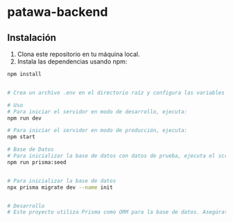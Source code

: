 # patawa-backend

## Instalación

1. Clona este repositorio en tu máquina local.
2. Instala las dependencias usando npm:

```bash
npm install


# Crea un archivo .env en el directorio raíz y configura las variables de entorno necesarias

# Uso
# Para iniciar el servidor en modo de desarrollo, ejecuta:
npm run dev

# Para iniciar el servidor en modo de producción, ejecuta:
npm start

# Base de Datos
# Para inicializar la base de datos con datos de prueba, ejecuta el script de semillas de Prisma
npm run prisma:seed


# Para inicializar la base de datos
npx prisma migrate dev --name init


# Desarrollo
# Este proyecto utiliza Prisma como ORM para la base de datos. Asegúrate de tener una instancia de base de datos configurada y conectada antes de ejecutar los scripts relacionados con Prisma.